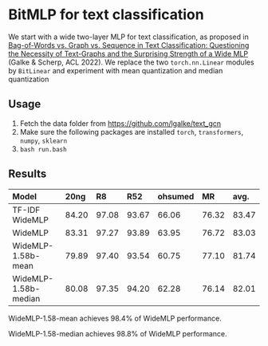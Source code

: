 # BitMLP for text classification

We start with a wide two-layer MLP for text classification, as proposed in [Bag-of-Words vs. Graph vs. Sequence in Text Classification: Questioning the Necessity of Text-Graphs and the Surprising Strength of a Wide MLP](https://aclanthology.org/2022.acl-long.279) (Galke & Scherp, ACL 2022). We replace the two `torch.nn.Linear` modules by `BitLinear` and experiment with mean quantization and median quantization

##  Usage
1. Fetch the data folder from https://github.com/lgalke/text_gcn
2. Make sure the following packages are installed `torch`, `transformers`, `numpy`, `sklearn`
2. `bash run.bash`

## Results

| **Model** | **20ng** | **R8** | **R52** | **ohsumed** | **MR** | **avg.** |
|:--|:--|:--|:--|:--|:--|:--|
| TF-IDF WideMLP | 84.20 | 97.08 | 93.67 | 66.06 | 76.32 |83.47 |
| WideMLP | 83.31 | 97.27 | 93.89 | 63.95 | 76.72 | 83.03 |
| WideMLP-1.58b-mean | 79.89 | 97.40 | 93.54 | 60.75 | 77.10 |  81.74
| WideMLP-1.58b-median | 80.08 | 97.35 | 94.20 | 62.28 | 76.14 | 82.01 |

WideMLP-1.58-mean achieves 98.4% of WideMLP performance.

WideMLP-1.58-median achieves 98.8% of WideMLP performance.
